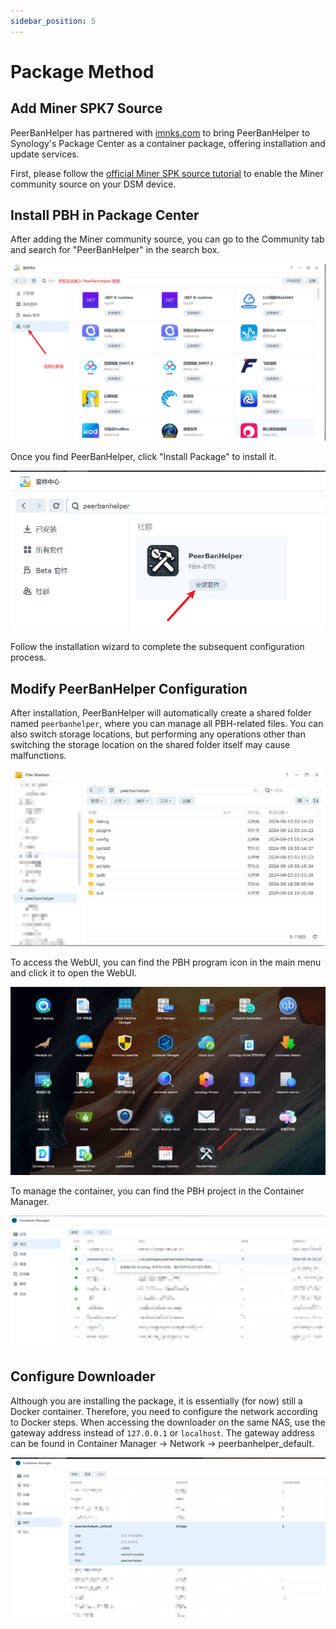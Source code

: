 ```yaml
---
sidebar_position: 5
---
```


# Package Method

## Add Miner SPK7 Source

PeerBanHelper has partnered with [imnks.com](https://imnks.com/) to bring PeerBanHelper to Synology's Package Center as a container package, offering installation and update services.

First, please follow the [official Miner SPK source tutorial](https://imnks.com/1780.html) to enable the Miner community source on your DSM device.

## Install PBH in Package Center

After adding the Miner community source, you can go to the Community tab and search for "PeerBanHelper" in the search box.

![imnks1](./assets/imnks1.jpg)

Once you find PeerBanHelper, click "Install Package" to install it.

![imnks2](./assets/imnks2.jpg)

Follow the installation wizard to complete the subsequent configuration process.

## Modify PeerBanHelper Configuration

After installation, PeerBanHelper will automatically create a shared folder named `peerbanhelper`, where you can manage all PBH-related files. You can also switch storage locations, but performing any operations other than switching the storage location on the shared folder itself may cause malfunctions.

![imnks3](./assets/imnks3.jpg)

To access the WebUI, you can find the PBH program icon in the main menu and click it to open the WebUI.

![imnks4](./assets/imnks4.jpg)

To manage the container, you can find the PBH project in the Container Manager.

![imnks5](./assets/imnks5.jpg)

## Configure Downloader

Although you are installing the package, it is essentially (for now) still a Docker container. Therefore, you need to configure the network according to Docker steps. When accessing the downloader on the same NAS, use the gateway address instead of `127.0.0.1` or `localhost`. The gateway address can be found in Container Manager -> Network -> peerbanhelper_default.

![imnks6](./assets/imnks6.jpg)
